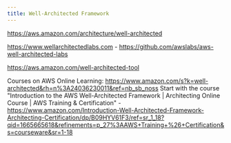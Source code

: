 ```yaml
---
title: Well-Architected Framework
---
```


https://aws.amazon.com/architecture/well-architected

https://www.wellarchitectedlabs.com - https://github.com/awslabs/aws-well-architected-labs

https://aws.amazon.com/well-architected-tool

Courses on AWS Online Learning: https://www.amazon.com/s?k=well-architected&rh=n%3A24036230011&ref=nb_sb_noss
Start with the course "Introduction to the AWS Well-Architected Framework | Architecting Online Course | AWS Training & Certification" - https://www.amazon.com/Introduction-Well-Architected-Framework-Architecting-Certification/dp/B09HYV61F3/ref=sr_1_18?qid=1665665618&refinements=p_27%3AAWS+Training+%26+Certification&s=courseware&sr=1-18
